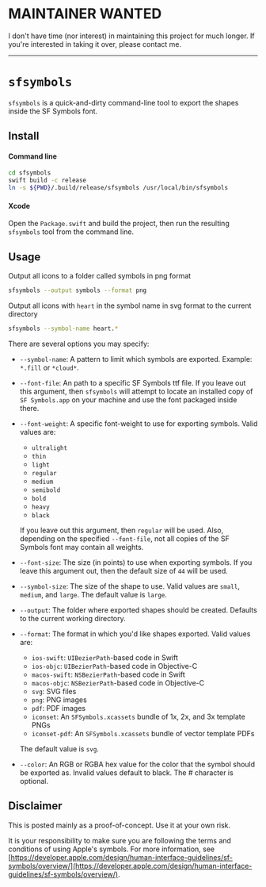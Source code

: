 # MAINTAINER WANTED

I don't have time (nor interest) in maintaining this project for much longer. If you're interested in taking it over, please contact me.

---

# `sfsymbols`

`sfsymbols` is a quick-and-dirty command-line tool to export the shapes inside the SF Symbols font.

## Install

#### Command line

```sh
cd sfsymbols
swift build -c release
ln -s ${PWD}/.build/release/sfsymbols /usr/local/bin/sfsymbols
```

#### Xcode

Open the `Package.swift` and build the project, then run the resulting `sfsymbols` tool from the command line.

## Usage

Output all icons to a folder called symbols in png format
```sh
sfsymbols --output symbols --format png
```

Output all icons with `heart` in the symbol name in svg format to the current directory
```sh
sfsymbols --symbol-name heart.*
```

There are several options you may specify:

- `--symbol-name`: A pattern to limit which symbols are exported. Example: `*.fill` or `*cloud*`.

- `--font-file`: An path to a specific SF Symbols ttf file. If you leave out this argument, then `sfsymbols` will attempt to locate an installed copy of `SF Symbols.app` on your machine and use the font packaged inside there.

- `--font-weight`: A specific font-weight to use for exporting symbols. Valid values are:
    - `ultralight`
    - `thin`
    - `light`
    - `regular`
    - `medium`
    - `semibold`
    - `bold`
    - `heavy`
    - `black`
    
    If you leave out this argument, then `regular` will be used. Also, depending on the specified `--font-file`, not all copies of the SF Symbols font may contain all weights.
    
- `--font-size`: The size (in points) to use when exporting symbols. If you leave this argument out, then the default size of `44` will be used.

- `--symbol-size`: The size of the shape to use. Valid values are `small`, `medium`, and `large`. The default value is `large`.

- `--output`: The folder where exported shapes should be created. Defaults to the current working directory.

- `--format`: The format in which you'd like shapes exported. Valid values are:
    - `ios-swift`: `UIBezierPath`-based code in Swift 
    - `ios-objc`:  `UIBezierPath`-based code in Objective-C
    - `macos-swift`:  `NSBezierPath`-based code in Swift
    - `macos-objc`:  `NSBezierPath`-based code in Objective-C
    - `svg`: SVG files
    - `png`: PNG images
    - `pdf`: PDF images 
    - `iconset`: An `SFSymbols.xcassets` bundle of 1x, 2x, and 3x template PNGs
    - `iconset-pdf`: An `SFSymbols.xcassets` bundle of vector template PDFs
    
    The default value is `svg`.

- `--color`: An RGB or RGBA hex value for the color that the symbol should be exported as. Invalid values default to black. The # character is optional.

## Disclaimer

This is posted mainly as a proof-of-concept. Use it at your own risk.

It is your responsibility to make sure you are following the terms and conditions of using Apple's symbols. For more information, see [https://developer.apple.com/design/human-interface-guidelines/sf-symbols/overview/](https://developer.apple.com/design/human-interface-guidelines/sf-symbols/overview/).
